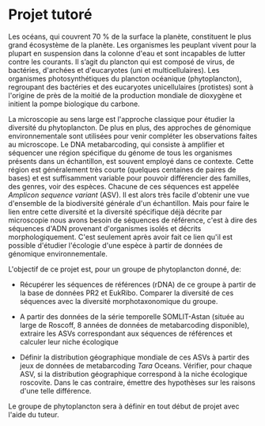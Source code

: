 # Projet tutoré

Les océans, qui couvrent 70 % de la surface la planète, constituent le plus grand écosystème de la planète. Les organismes les peuplant vivent pour la plupart en suspension dans la colonne d'eau et sont incapables de lutter contre les courants. Il s’agit du plancton qui est composé de virus, de bactéries, d'archées et d'eucaryotes (uni et multicellulaires). Les organismes photosynthétiques du plancton océanique (phytoplancton), regroupant des bactéries et des eucaryotes unicellulaires (protistes) sont à l'origine de près de la moitié de la production mondiale de dioxygène et initient la pompe biologique du carbone. 

La microscopie au sens large est l'approche classique pour étudier la diversité du phytoplancton. De plus en plus, des approches de génomique environnementale sont utilisées pour venir compléter les observations faites au microscope. Le DNA metabarcoding, qui consiste à amplifier et séquencer une région spécifique du génome de tous les organismes présents dans un échantillon, est souvent employé dans ce contexte. Cette région est généralement très courte (quelques centaines de paires de bases) et est suffisamment variable pour pouvoir différencier des familles, des genres, voir des espèces. Chacune de ces séquences est appelée *Amplicon sequence variant* (ASV). Il est alors très facile d'obtenir une vue d'ensemble de la biodiversité générale d'un échantillon. Mais pour faire le lien entre cette diversité et la diversité spécifique déjà décrite par microscopie nous avons besoin de séquences de référence, c'est à dire des séquences d'ADN provenant d'organismes isolés et décrits morphologiquement. C'est seulement après avoir fait ce lien qu'il est possible d'étudier l'écologie d'une espèce à partir de données de génomique environnementale.

L'objectif de ce projet est, pour un groupe de phytoplancton donné, de: 

* Récupérer les séquences de références (rDNA) de ce groupe à partir de la base de données PR2 et EukRibo. Comparer la diversité de ces séquences avec la diversité morphotaxonomique du groupe.

* A partir des données de la série temporelle SOMLIT-Astan (située au large de Roscoff, 8 années de données de metabarcoding disponible), extraire les ASVs correspondant aux séquences de références et calculer leur niche écologique

* Définir la distribution géographique  mondiale de ces ASVs à partir des jeux de données de metabarcoding *Tara* Oceans. Vérifier, pour chaque ASV, si la distribution géographique correspond à la niche écologique roscovite. Dans le cas contraire, émettre des hypothèses sur les raisons d'une telle différence.

Le groupe de phytoplancton sera à définir en tout début de projet avec l'aide du tuteur.
